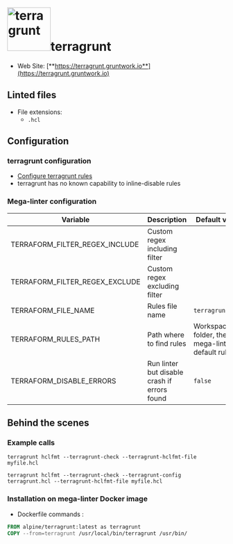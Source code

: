 <!-- markdownlint-disable MD033 MD041 -->
<!-- Generated by .automation/build.py, please do not update manually -->
# <a href="https://terragrunt.gruntwork.io" target="blank" title="Visit linter Web Site"><img src="https://github.com/gruntwork-io/terragrunt/blob/master/docs/assets/img/favicon/ms-icon-310x310.png" alt="terragrunt" height="100px"></a>terragrunt

- Web Site: [**https://terragrunt.gruntwork.io**](https://terragrunt.gruntwork.io)

## Linted files

- File extensions:
  - `.hcl`

## Configuration

### terragrunt configuration

- [Configure terragrunt rules](https://terragrunt.gruntwork.io/docs/getting-started/configuration/#terragrunt-configuration-file)
- terragrunt has no known capability to inline-disable rules

### Mega-linter configuration

| Variable | Description | Default value |
| ----------------- | -------------- | -------------- |
| TERRAFORM_FILTER_REGEX_INCLUDE | Custom regex including filter |  |
| TERRAFORM_FILTER_REGEX_EXCLUDE | Custom regex excluding filter |  |
| TERRAFORM_FILE_NAME | Rules file name | `terragrunt.hcl` |
| TERRAFORM_RULES_PATH | Path where to find rules | Workspace folder, then mega-linter default rules |
| TERRAFORM_DISABLE_ERRORS | Run linter but disable crash if errors found | `false` |

## Behind the scenes

### Example calls

```shell
terragrunt hclfmt --terragrunt-check --terragrunt-hclfmt-file myfile.hcl
```

```shell
terragrunt hclfmt --terragrunt-check --terragrunt-config terragrunt.hcl --terragrunt-hclfmt-file myfile.hcl
```


### Installation on mega-linter Docker image

- Dockerfile commands :
```dockerfile
FROM alpine/terragrunt:latest as terragrunt
COPY --from=terragrunt /usr/local/bin/terragrunt /usr/bin/
```

